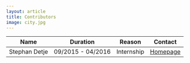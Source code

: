 ```yaml
---
layout: article
title: Contributors
image: city.jpg
---
```




| Name             | Duration           | Reason             | Contact                     |
| ---------------- | ------------------ | ------------------ | --------------------------- |
| Stephan Detje       | 09/2015 - 04/2016  | Internship | [Homepage](http://stephde.github.io/) |